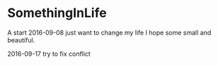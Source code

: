 # SomethingInLife


A start 2016-09-08
just want to change my life
I hope some small and beautiful. 

2016-09-17
try to fix conflict